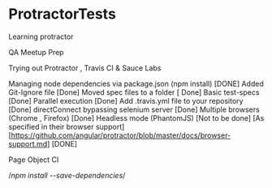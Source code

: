 # ProtractorTests
Learning protractor

QA Meetup Prep

Trying out Protractor , Travis CI & Sauce Labs

Managing node dependencies via package.json (npm install) [DONE]
Added Git-Ignore file [Done]
Moved spec files to a folder [ Done]
Basic test-specs [Done]
Parallel execution [Done]
Add .travis.yml file to your repository [Done]
directConnect bypassing selenium server [Done]
Multiple browsers (Chrome , Firefox) [Done]
Headless mode (PhantomJS) [Not to be done] [As specified in their browser support]
[https://github.com/angular/protractor/blob/master/docs/browser-support.md] [DONE]

Page Object
CI

/*npm install <package-name> --save-dependencies*/
